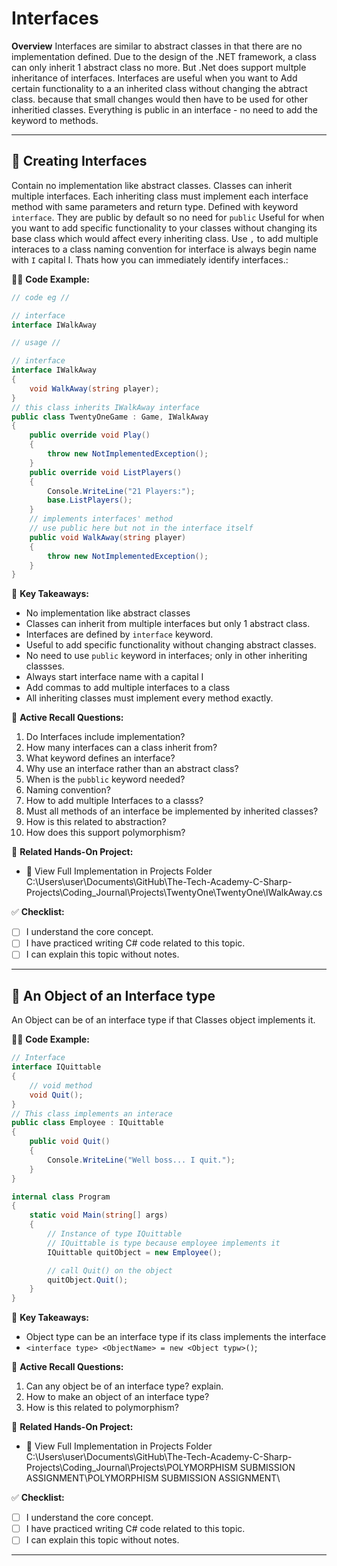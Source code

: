 # Interfaces

**Overview**
Interfaces are similar to abstract classes in that there are no implementation defined.
Due to the design of the .NET framework, a class can only inherit 1 abstract class no more.
But .Net does support multple inheritance of interfaces. Interfaces are useful when you want to
Add certain functionality to a an inherited class without changing the abtract class. because that 
small changes would then have to be used for other inheritied classes.
Everything is public in an interface - no need to add the keyword to methods.

---
## 🔹 Creating Interfaces
Contain no implementation like abstract classes.
Classes can inherit multiple interfaces. Each inheriting class must implement
each interface method with same parameters and return type.
Defined with keyword `interface`. They are public by default so no need for `public`
Useful for when you want to add specific functionality to your classes without
changing its base class which would affect every inheriting class.
Use `,` to add multiple interaces to a class
naming convention for interface is always begin name with `I` capital I.
Thats how you can immediately identify interfaces.:

👨‍💻 **Code Example:**
```csharp
// code eg //

// interface
interface IWalkAway

// usage //

// interface
interface IWalkAway
{
    void WalkAway(string player);
}
// this class inherits IWalkAway interface
public class TwentyOneGame : Game, IWalkAway
{
    public override void Play()
    {
        throw new NotImplementedException();
    }
    public override void ListPlayers()
    {
        Console.WriteLine("21 Players:");
        base.ListPlayers();
    }
    // implements interfaces' method
    // use public here but not in the interface itself
    public void WalkAway(string player)
    {
        throw new NotImplementedException();
    }
}
```

📌 **Key Takeaways:**
- No implementation like abstract classes
- Classes can inherit from multiple interfaces but only 1 abstract class.
- Interfaces are defined by `interface` keyword.
- Useful to add specific functionality without changing abstract classes.
- No need to use `public` keyword in interfaces; only in other inheriting classses.
- Always start interface name with a capital I
- Add commas to add multiple interfaces to a class
- All inheriting classes must implement every method exactly.

🔄 **Active Recall Questions:**
1. Do Interfaces include implementation?
2. How many interfaces can a class inherit from?
3. What keyword defines an interface?
4. Why use an interface rather than an abstract class?
5. When is the `pubblic` keyword needed?
6. Naming convention?
7. How to add multiple Interfaces to a classs?
8. Must all methods of an interface be implemented by inherited classes?
9. How is this related to abstraction?
10. How does this support polymorphism?

🔗 **Related Hands-On Project:**
- 📂  View Full Implementation in Projects Folder
C:\Users\user\Documents\GitHub\The-Tech-Academy-C-Sharp-Projects\Coding_Journal\Projects\TwentyOne\TwentyOne\IWalkAway.cs

✅ **Checklist:**
- [ ] I understand the core concept.
- [ ] I have practiced writing C# code related to this topic.
- [ ] I can explain this topic without notes.

---

## 🔹 An Object of an Interface type
An Object can be of an interface type if that Classes object implements it.

👨‍💻 **Code Example:**
```csharp
// Interface
interface IQuittable
{
    // void method
    void Quit();
}
// This class implements an interace
public class Employee : IQuittable
{
    public void Quit()
    {
        Console.WriteLine("Well boss... I quit.");
    }
}

internal class Program
{
    static void Main(string[] args)
    {
        // Instance of type IQuittable
        // IQuittable is type because employee implements it
        IQuittable quitObject = new Employee();

        // call Quit() on the object
        quitObject.Quit();
    }
}
```

📌 **Key Takeaways:**
- Object type can be an interface type if its class implements the interface
- ```<interface type> <ObjectName> = new <Object typw>()```;

🔄 **Active Recall Questions:**
1. Can any object be of an interface type? explain. 
2. How to make an object of an interface type?
3. How is this related to polymorphism?

🔗 **Related Hands-On Project:**
- 📂  View Full Implementation in Projects Folder
C:\Users\user\Documents\GitHub\The-Tech-Academy-C-Sharp-Projects\Coding_Journal\Projects\POLYMORPHISM SUBMISSION ASSIGNMENT\POLYMORPHISM SUBMISSION ASSIGNMENT\

✅ **Checklist:**
- [ ] I understand the core concept.
- [ ] I have practiced writing C# code related to this topic.
- [ ] I can explain this topic without notes.

---